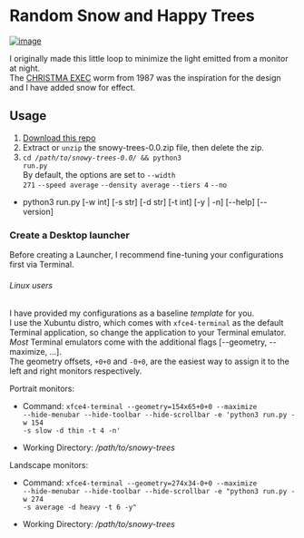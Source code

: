 # Random Snow and Happy Trees #

[![image](https://img.shields.io/badge/python-3.x-blue.svg)](https://www.python.org/downloads/)

I originally made this little loop to minimize the light emitted from a monitor at night.<br>
The [CHRISTMA EXEC](https://en.wikipedia.org/wiki/Christmas_Tree_EXEC) worm from 1987 was the inspiration for the design and I have  added snow for effect.

## Usage ##
 1. [Download this repo](https://github.com/Mas9311/snowy-trees/archive/v0.0.zip) <br>
 1. Extract or <code>unzip</code> the snowy-trees-0.0.zip file, then delete the zip.
 1. <code>cd _/path/to/snowy-trees-0.0/_ && python3 run.py</code><br>
By default, the options are set to <code>--width 271</code> <code>--speed average</code> <code>--density average</code> <code>--tiers 4</code> <code>--no</code>

 - python3 run.py \[-w int] \[-s str] \[-d str] \[-t int] \[-y | -n] \[--help] \[--version]

### Create a Desktop launcher ###

Before creating a Launcher, I recommend fine-tuning your configurations first via Terminal.

###### Linux users #####

I have provided my configurations as a baseline *template* for you.<br>
I use the Xubuntu distro, which comes with <code>xfce4-terminal</code> as the default Terminal application, so change the application to your Terminal emulator.<br>
*Most* Terminal emulators come with the additional flags \[--geometry, --maximize, ...].<br>
The geometry offsets, <code>+0+0</code> and <code>-0+0</code>, are the easiest way to assign it to the left and right monitors respectively.

 Portrait monitors:
 
   - Command: <code>xfce4-terminal --geometry=154x65+0+0 --maximize --hide-menubar --hide-toolbar --hide-scrollbar -e 'python3 run.py -w 154 -s slow -d thin -t 4 -n'</code>
   
   - Working Directory: _/path/to/snowy-trees_
   
 Landscape monitors:
 
   - Command: <code>xfce4-terminal --geometry=274x34-0+0 --maximize --hide-menubar --hide-toolbar --hide-scrollbar -e "python3 run.py -w 274 -s average -d heavy -t 6 -y"</code>

   - Working Directory: _/path/to/snowy-trees_
